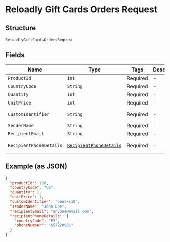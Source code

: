 
# Reloadly Gift Cards Orders Request

## Structure

`ReloadlyGiftCardsOrdersRequest`

## Fields

| Name | Type | Tags | Description | Getter | Setter |
|  --- | --- | --- | --- | --- | --- |
| `ProductId` | `int` | Required | - | int getProductId() | setProductId(int productId) |
| `CountryCode` | `String` | Required | - | String getCountryCode() | setCountryCode(String countryCode) |
| `Quantity` | `int` | Required | - | int getQuantity() | setQuantity(int quantity) |
| `UnitPrice` | `int` | Required | - | int getUnitPrice() | setUnitPrice(int unitPrice) |
| `CustomIdentifier` | `String` | Required | - | String getCustomIdentifier() | setCustomIdentifier(String customIdentifier) |
| `SenderName` | `String` | Required | - | String getSenderName() | setSenderName(String senderName) |
| `RecipientEmail` | `String` | Required | - | String getRecipientEmail() | setRecipientEmail(String recipientEmail) |
| `RecipientPhoneDetails` | [`RecipientPhoneDetails`](../../doc/models/recipient-phone-details.md) | Required | - | RecipientPhoneDetails getRecipientPhoneDetails() | setRecipientPhoneDetails(RecipientPhoneDetails recipientPhoneDetails) |

## Example (as JSON)

```json
{
  "productId": 120,
  "countryCode": "US",
  "quantity": 1,
  "unitPrice": 1,
  "customIdentifier": "obucks10",
  "senderName": "John Doe",
  "recipientEmail": "anyone@email.com",
  "recipientPhoneDetails": {
    "countryCode": "ES",
    "phoneNumber": "657228901"
  }
}
```

